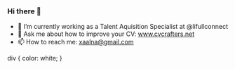 ### Hi there 👋

- 🔭 I’m currently working as a Talent Aquisition Specialist at @lifullconnect
- 💬 Ask me about how to improve your CV: www.cvcrafters.net
- 📫 How to reach me: xaalna@gmail.com

div {
  color: white;
}

<div></div>
